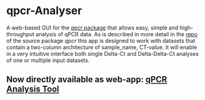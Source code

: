 # qpcr-Analyser
A web-based GUI for the <a href = "https://github.com/NoahHenrikKleinschmidt/qpcr.git">qpcr package</a> that allows easy, simple and high-throughput analysis of qPCR data. As is described in more detail in the <a href = "https://github.com/NoahHenrikKleinschmidt/qpcr.git">repo</a> of the source package _qpcr_ this app is designed to work with datasets that contain a two-column architecture of sample_name, CT-value. It will enable in a very intuitive interface both single Delta-Ct and Delta-Delta-Ct analyses of one or multiple input datasets.

## Now directly available as web-app: <a href = "https://share.streamlit.io/noahhenrikkleinschmidt/qpcr-analyser/main/main.py"> qPCR Analysis Tool </a>
